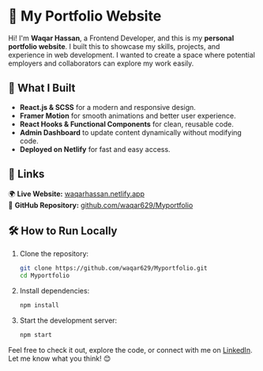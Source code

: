 
# 🌟 My Portfolio Website  

Hi! I'm **Waqar Hassan**, a Frontend Developer, and this is my **personal portfolio website**. I built this to showcase my skills, projects, and experience in web development. I wanted to create a space where potential employers and collaborators can explore my work easily.  

## 🚀 What I Built  
- **React.js & SCSS** for a modern and responsive design.  
- **Framer Motion** for smooth animations and better user experience.  
- **React Hooks & Functional Components** for clean, reusable code.  
- **Admin Dashboard** to update content dynamically without modifying code.  
- **Deployed on Netlify** for fast and easy access.  

## 🔗 Links  
🌍 **Live Website:** [waqarhassan.netlify.app](https://waqarhassan.netlify.app/)  
📂 **GitHub Repository:** [github.com/waqar629/Myportfolio](https://github.com/waqar629/Myportfolio)  

## 🛠 How to Run Locally  
1. Clone the repository:  
   ```sh
   git clone https://github.com/waqar629/Myportfolio.git
   cd Myportfolio
   ```
2. Install dependencies:  
   ```sh
   npm install
   ```
3. Start the development server:  
   ```sh
   npm start
   ```

Feel free to check it out, explore the code, or connect with me on [LinkedIn](https://www.linkedin.com/in/waqar628/). Let me know what you think! 😊  
